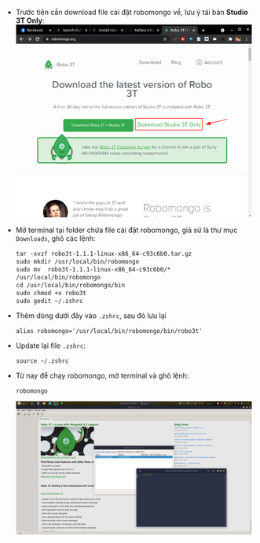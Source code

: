 * Trước tiên cần download file cài đặt robomongo về, lưu ý tải bản **Studio 3T Only**:
  ![](images/robomongo_00.png)

* Mở terminal tại folder chứa file cài đặt robomongo, giả sử là thư mục `Downloads`, ghõ các lệnh:
  ```
  tar -xvzf robo3t-1.1.1-linux-x86_64-c93c6b0.tar.gz
  sudo mkdir /usr/local/bin/robomongo
  sudo mv  robo3t-1.1.1-linux-x86_64-c93c6b0/* /usr/local/bin/robomongo
  cd /usr/local/bin/robomongo/bin
  sudo chmod +x robo3t 
  sudo gedit ~/.zshrc
  ```

* Thêm dòng dưới đây vào `.zshrc`, sau đó lưu lại
  ```
  alias robomongo='/usr/local/bin/robomongo/bin/robo3t'
  ```

* Update lại file `.zshrc`:
  ```
  source ~/.zshrc
  ```

* Từ nay để chạy robomongo, mở terminal và ghõ lệnh:
  ```
  robomongo
  ```
  ![](images/robomongo_01.png)